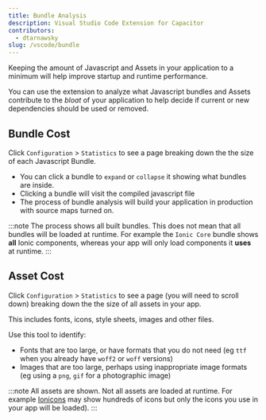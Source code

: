 ```yaml
---
title: Bundle Analysis
description: Visual Studio Code Extension for Capacitor
contributors:
  - dtarnawsky
slug: /vscode/bundle
---
```


Keeping the amount of Javascript and Assets in your application to a minimum will help improve startup and runtime performance.

You can use the extension to analyze what Javascript bundles and Assets contribute to the _bloat_ of your application to help decide if current or new dependencies should be used or removed.

## Bundle Cost

Click `Configuration` > `Statistics` to see a page breaking down the the size of each Javascript Bundle.

- You can click a bundle to `expand` or `collapse` it showing what bundles are inside.
- Clicking a bundle will visit the compiled javascript file
- The process of bundle analysis will build your application in production with source maps turned on.

:::note
The process shows all built bundles. This does not mean that all bundles will be loaded at runtime. For example the `Ionic Core` bundle shows **all** Ionic components, whereas your app will only load components it **uses** at runtime.
:::

## Asset Cost

Click `Configuration` > `Statistics` to see a page (you will need to scroll down) breaking down the the size of all assets in your app. 

This includes fonts, icons, style sheets, images and other files.

Use this tool to identify:
- Fonts that are too large, or have formats that you do not need (eg `ttf` when you already have `woff2` or `woff` versions)
- Images that are too large, perhaps using inappropriate image formats (eg using a `png`, `gif` for a photographic image)

:::note
All assets are shown. Not all assets are loaded at runtime. For example [Ionicons](https://ionic.io/ionicons/) may show hundreds of icons but only the icons you use in your app will be loaded).
:::